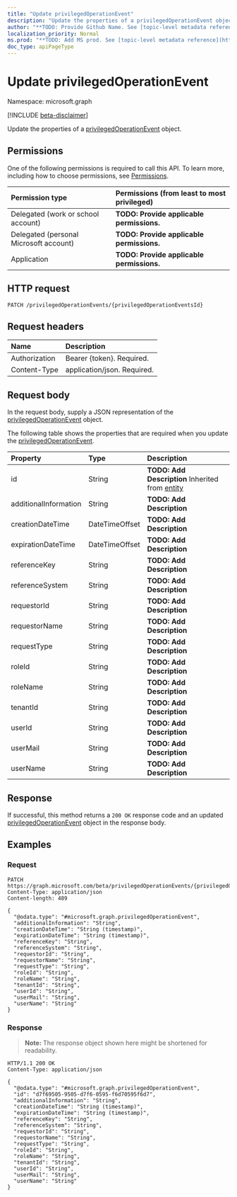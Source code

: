 ```yaml
---
title: "Update privilegedOperationEvent"
description: "Update the properties of a privilegedOperationEvent object."
author: "**TODO: Provide Github Name. See [topic-level metadata reference](https://msgo.azurewebsites.net/add/document/guidelines/metadata.html#topic-level-metadata)**"
localization_priority: Normal
ms.prod: "**TODO: Add MS prod. See [topic-level metadata reference](https://msgo.azurewebsites.net/add/document/guidelines/metadata.html#topic-level-metadata)**"
doc_type: apiPageType
---
```


# Update privilegedOperationEvent
Namespace: microsoft.graph

[!INCLUDE [beta-disclaimer](../../includes/beta-disclaimer.md)]

Update the properties of a [privilegedOperationEvent](../resources/privilegedoperationevent.md) object.

## Permissions
One of the following permissions is required to call this API. To learn more, including how to choose permissions, see [Permissions](/graph/permissions-reference).

|Permission type|Permissions (from least to most privileged)|
|:---|:---|
|Delegated (work or school account)|**TODO: Provide applicable permissions.**|
|Delegated (personal Microsoft account)|**TODO: Provide applicable permissions.**|
|Application|**TODO: Provide applicable permissions.**|

## HTTP request

<!-- {
  "blockType": "ignored"
}
-->
``` http
PATCH /privilegedOperationEvents/{privilegedOperationEventsId}
```

## Request headers
|Name|Description|
|:---|:---|
|Authorization|Bearer {token}. Required.|
|Content-Type|application/json. Required.|

## Request body
In the request body, supply a JSON representation of the [privilegedOperationEvent](../resources/privilegedoperationevent.md) object.

The following table shows the properties that are required when you update the [privilegedOperationEvent](../resources/privilegedoperationevent.md).

|Property|Type|Description|
|:---|:---|:---|
|id|String|**TODO: Add Description** Inherited from [entity](../resources/entity.md)|
|additionalInformation|String|**TODO: Add Description**|
|creationDateTime|DateTimeOffset|**TODO: Add Description**|
|expirationDateTime|DateTimeOffset|**TODO: Add Description**|
|referenceKey|String|**TODO: Add Description**|
|referenceSystem|String|**TODO: Add Description**|
|requestorId|String|**TODO: Add Description**|
|requestorName|String|**TODO: Add Description**|
|requestType|String|**TODO: Add Description**|
|roleId|String|**TODO: Add Description**|
|roleName|String|**TODO: Add Description**|
|tenantId|String|**TODO: Add Description**|
|userId|String|**TODO: Add Description**|
|userMail|String|**TODO: Add Description**|
|userName|String|**TODO: Add Description**|



## Response

If successful, this method returns a `200 OK` response code and an updated [privilegedOperationEvent](../resources/privilegedoperationevent.md) object in the response body.

## Examples

### Request
<!-- {
  "blockType": "request",
  "name": "update_privilegedoperationevent"
}
-->
``` http
PATCH https://graph.microsoft.com/beta/privilegedOperationEvents/{privilegedOperationEventsId}
Content-Type: application/json
Content-length: 489

{
  "@odata.type": "#microsoft.graph.privilegedOperationEvent",
  "additionalInformation": "String",
  "creationDateTime": "String (timestamp)",
  "expirationDateTime": "String (timestamp)",
  "referenceKey": "String",
  "referenceSystem": "String",
  "requestorId": "String",
  "requestorName": "String",
  "requestType": "String",
  "roleId": "String",
  "roleName": "String",
  "tenantId": "String",
  "userId": "String",
  "userMail": "String",
  "userName": "String"
}
```


### Response
>**Note:** The response object shown here might be shortened for readability.
<!-- {
  "blockType": "response",
  "truncated": true
}
-->
``` http
HTTP/1.1 200 OK
Content-Type: application/json

{
  "@odata.type": "#microsoft.graph.privilegedOperationEvent",
  "id": "d7f69505-9505-d7f6-0595-f6d70595f6d7",
  "additionalInformation": "String",
  "creationDateTime": "String (timestamp)",
  "expirationDateTime": "String (timestamp)",
  "referenceKey": "String",
  "referenceSystem": "String",
  "requestorId": "String",
  "requestorName": "String",
  "requestType": "String",
  "roleId": "String",
  "roleName": "String",
  "tenantId": "String",
  "userId": "String",
  "userMail": "String",
  "userName": "String"
}
```

